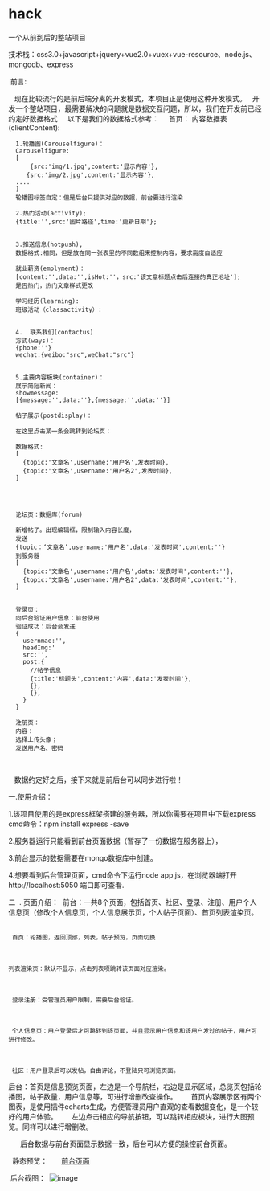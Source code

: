 # hack
一个从前到后的整站项目

  技术栈：css3.0+javascript+jquery+vue2.0+vuex+vue-resource、node.js、mongodb、express
  
  前言:
    
    现在比较流行的是前后端分离的开发模式，本项目正是使用这种开发模式。
    开发一个整站项目，最需要解决的问题就是数据交互问题，所以，我们在开发前已经约定好数据格式
   
   以下是我们的数据格式参考：
      首页：
      内容数据表(clientContent):

      1.轮播图(Carouselfigure)：
      Carouselfigure:
      [
          {src:'img/1.jpg',content:'显示内容'},
         {src:'img/2.jpg',content:'显示内容'},
      ....  
      ]
      轮播图标签自定：但是后台只提供对应的数据，前台要进行渲染

      2.热门活动(activity);
      {title:'',src:'图片路径',time:'更新日期'};


      3.推送信息(hotpush),
      数据格式:相同，但是放在同一张表里的不同数组来控制内容，要求高度自适应

      就业薪资(emplyment)：
      [content:'',data:'',isHot:''，src:'该文章标题点击后连接的真正地址'];
      是否热门，热门文章样式更改

      学习经历(learning):
      班级活动（classactivity）:


      4.  联系我们(contactus)
      方式(ways)：
      {phone:''}
      wechat:{weibo:"src",weChat:"src"}


      5.主要内容板块(container)：
      展示简短新闻：
      showmessage:
      [{message:'',data:''},{message:'',data:''}]

      帖子展示(postdisplay)：

      在这里点击某一条会跳转到论坛页：

      数据格式:
      [
        {topic:'文章名',username:'用户名',发表时间},
        {topic:'文章名',username:'用户名2',发表时间},
      ]




      论坛页：数据库(forum)

      新增帖子。出现编辑框，限制输入内容长度，
      发送
      {topic：‘文章名’,username:'用户名',data:'发表时间',content:''}
      到服务器
      [
        {topic:'文章名',username:'用户名',data:'发表时间',content:''},
        {topic:'文章名',username:'用户名2',data:'发表时间',content:''},
      ]


      登录页：
      向后台验证用户信息：前台使用
      验证成功：后台会发送
      {
        usernmae:'',
        headImg:'
        src:'',
        post:{
          //帖子信息
          {title:'标题头',content:'内容',data:'发表时间'},
          {},
          {},
        }
      }

      注册页：
      内容：
      选择上传头像；
      发送用户名、密码
    
    
    数据约定好之后，接下来就是前后台可以同步进行啦！
    
    
    
一.使用介绍：

  1.该项目使用的是express框架搭建的服务器，所以你需要在项目中下载express
    cmd命令：npm install express -save
    
    
  2.服务器运行只能看到前台页面数据（暂存了一份数据在服务器上），
  
  3.前台显示的数据需要在mongo数据库中创建。
  
  4.想要看到后台管理页面，cmd命令下运行node app.js，在浏览器端打开 http://localhost:5050 端口即可查看.
  
  

二  . 页面介绍：
  前台：一共8个页面，包括首页、社区、登录、注册、用户个人信息页（修改个人信息页，个人信息展示页，个人帖子页面）、首页列表渲染页。
      
     
     首页：轮播图，返回顶部，列表，帖子预览，页面切换
      
    
    列表渲染页：默认不显示，点击列表项跳转该页面对应渲染。
     
   
     登录注册：受管理员用户限制，需要后台验证。
     
     
     个人信息页：用户登录后才可跳转到该页面，并且显示用户信息和该用户发过的帖子，用户可进行修改。
      
    
     社区：用户登录后可以发帖，自由评论，不登陆只可浏览页面。
      
      
 
  后台：首页是信息预览页面，左边是一个导航栏，右边是显示区域，总览页包括轮播图，帖子数量，用户信息等，可进行增删改查操作。
       首页内容展示区有两个图表，是使用插件echarts生成，方便管理员用户直观的查看数据变化，是一个较好的用户体验。
       
       左边点击相应的导航按钮，可以跳转相应板块，进行大图预览。同样可以进行增删改。
       
       
       后台数据与前台页面显示数据一致，后台可以方便的操控前台页面。
       
       
       
  
  静态预览：
       <a href="https://yidongying.github.io/hack/hack/public/black_productor/client/index.html">前台页面</a>
       
  后台截图：
  ![image](https://github.com/yidongying/hack/raw/master/hack/screensheet.png)
    
  
